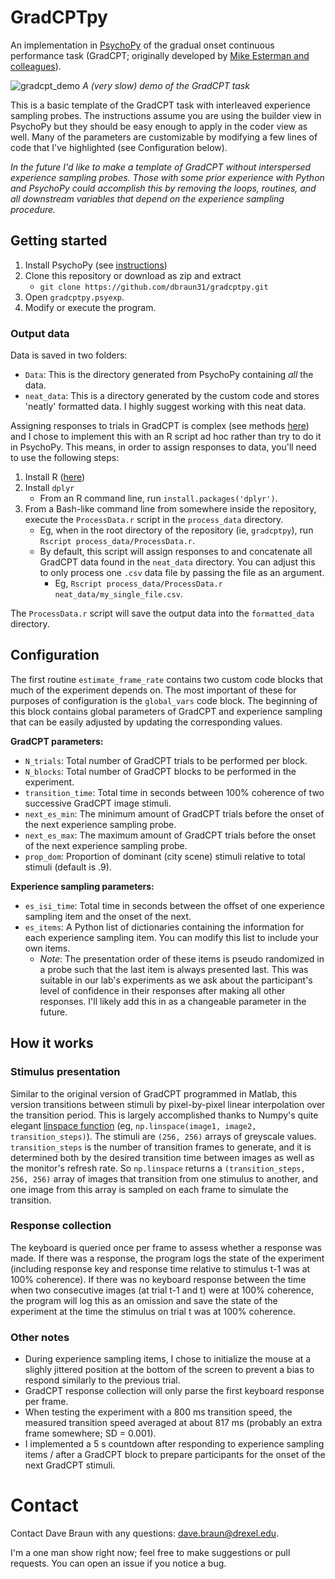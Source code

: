 # GradCPTpy


An implementation in [PsychoPy](https://www.psychopy.org/) of the gradual
onset continuous performance task (GradCPT; originally developed by [Mike
Esterman and
colleagues](https://academic.oup.com/cercor/article/23/11/2712/303412)).

![gradcpt_demo](demo/demo.gif)
*A (very slow) demo of the GradCPT task*


This is a basic template of the GradCPT task with interleaved experience
sampling probes. The instructions assume you are using the builder view in
PsychoPy but they should be easy enough to apply in the coder view as well.
Many of the parameters are customizable by modifying a few lines of code
that I've highlighted (see Configuration below).

*In the future I'd like to make a template of GradCPT without interspersed
experience sampling probes. Those with some prior experience with Python
and PsychoPy could accomplish this by removing the loops, routines, and all
downstream variables that depend on the experience sampling procedure.*


## Getting started

1. Install PsychoPy (see [instructions](https://www.psychopy.org/download.html))
2. Clone this repository or download as zip and extract
    * `git clone https://github.com/dbraun31/gradcptpy.git`
3. Open `gradcptpy.psyexp`.
4. Modify or execute the program.

### Output data

Data is saved in two folders:

* `Data`: This is the directory generated from PsychoPy containing *all*
    the data.
* `neat_data`: This is a directory generated by the custom code and stores
    'neatly' formatted data. I highly suggest working with this neat data.

Assigning responses to trials in GradCPT is complex (see methods
[here](https://numpy.org/doc/stable/reference/generated/numpy.linspace.html))
and I chose to implement this with an R script ad hoc rather than try to
do it in PsychoPy. This means, in order to assign responses to data, you'll
need to use the following steps:

1. Install R ([here](https://cran.r-project.org/))
2. Install `dplyr`
    * From an R command line, run `install.packages('dplyr')`.
3. From a Bash-like command line from somewhere inside the repository,
   execute the `ProcessData.r` script in the `process_data` directory.
    * Eg, when in the root directory of the repository (ie, `gradcptpy`),
        run `Rscript process_data/ProcessData.r`.
    * By default, this script will assign responses to and concatenate all
        GradCPT data found in the `neat_data` directory. You can adjust
        this to only process one `.csv` data file by passing the file as an
        argument.
        * Eg, `Rscript process_data/ProcessData.r
            neat_data/my_single_file.csv`.

The `ProcessData.r` script will save the output data into the
`formatted_data` directory.

## Configuration

The first routine `estimate_frame_rate` contains two custom code blocks
that much of the experiment depends on. The most important of these for
purposes of configuration is the `global_vars` code block. The beginning of
this block contains global parameters of GradCPT and experience sampling
that can be easily adjusted by updating the corresponding values. 

**GradCPT parameters:**

* `N_trials`: Total number of GradCPT trials to be performed per block.
* `N_blocks`: Total number of GradCPT blocks to be performed in the
    experiment.
* `transition_time`: Total time in seconds between 100% coherence of two
    successive GradCPT image stimuli.
* `next_es_min`: The minimum amount of GradCPT trials before the onset of
    the next experience sampling probe.
* `next_es_max`: The maximum amount of GradCPT trials before the onset of
    the next experience sampling probe.
* `prop_dom`: Proportion of dominant (city scene) stimuli relative to total
    stimuli (default is .9).

**Experience sampling parameters:**

* `es_isi_time`: Total time in seconds between the offset of one experience
    sampling item and the onset of the next.
* `es_items`: A Python list of dictionaries containing the information for
    each experience sampling item. You can modify this list to include your
    own items.
    * *Note*: The presentation order of these items is pseudo randomized in
        a probe such that the last item is always presented last. This was
        suitable in our lab's experiments as we ask about the participant's
        level of confidence in their responses after making all other
        responses. I'll likely add this in as a changeable parameter in the
        future.


## How it works

### Stimulus presentation

Similar to the original version of GradCPT programmed in Matlab, this
version transitions between stimuli by pixel-by-pixel linear interpolation
over the transition period. This is largely accomplished thanks to Numpy's
quite elegant [linspace
function](https://numpy.org/doc/stable/reference/generated/numpy.linspace.html)
(eg, `np.linspace(image1, image2, transition_steps)`). The stimuli are
`(256, 256)` arrays of greyscale values. `transition_steps` is the number
of transition frames to generate, and it is determined both by the desired
transition time between images as well as the monitor's refresh rate. So
`np.linspace` returns a `(transition_steps, 256, 256)` array of images that
transition from one stimulus to another, and one image from this array is
sampled on each frame to simulate the transition.


### Response collection

The keyboard is queried once per frame to assess whether a response was
made. If there was a response, the program logs the state of the experiment
(including response key and response time relative to stimulus t-1 was at
100% coherence). If there was no keyboard response between the time when
two consecutive images (at trial t-1 and t) were at 100% coherence, the
program will log this as an omission and save the state of the experiment
at the time the stimulus on trial t was at 100% coherence.


### Other notes

* During experience sampling items, I chose to initialize the mouse at a
    slighly jittered position at the bottom of the screen to prevent a bias
    to respond similarly to the previous trial.
* GradCPT response collection will only parse the first keyboard response per
    frame.
* When testing the experiment with a 800 ms transition speed, the measured
    transition speed averaged at about 817 ms (probably an extra frame
    somewhere; SD = 0.001).
* I implemented a 5 s countdown after responding to experience sampling
    items / after a GradCPT block to prepare participants for the onset of
    the next GradCPT stimuli.

# Contact

Contact Dave Braun with any questions: dave.braun@drexel.edu.

I'm a one man show right now; feel free to make suggestions or pull
requests. You can open an issue if you notice a bug.

